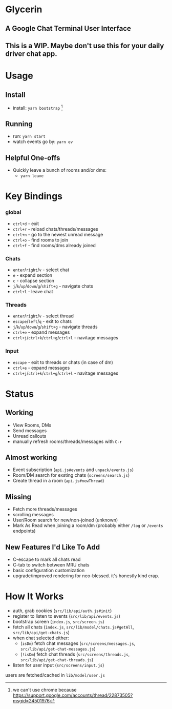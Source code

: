 # Glycerin

## A Google Chat Terminal User Interface

## This is a WIP. Maybe don't use this for your daily driver chat app.

# Usage

## Install

- install: `yarn bootstrap` [^1]

## Running

- run: `yarn start`
- watch events go by: `yarn ev`

## Helpful One-offs

- Quickly leave a bunch of rooms and/or dms:
  - `yarn leave`

# Key Bindings

### global

- `ctrl+d` - exit
- `ctrl+r` - reload chats/threads/messages
- `ctrl+n` - go to the newest unread message
- `ctrl+o` - find rooms to join
- `ctrl+f` - find rooms/dms already joined

### Chats

- `enter`/`right`/`v` - select chat
- `e` - expand section
- `c` - collapse section
- `j`/`k`/`up`/`down`/`g`/`shift+g` - navigate chats
- `ctrl+l` - leave chat

### Threads

- `enter`/`right`/`v` - select thread
- `escape`/`left`/`q` - exit to chats
- `j`/`k`/`up`/`down`/`g`/`shift+g` - navigate threads
- `ctrl+e` - expand messages
- `ctrl+j`/`ctrl+k`/`ctrl+g`/`ctrl+l` - navitage messages

### Input

- `escape` - exit to threads or chats (in case of dm)
- `ctrl+e` - expand messages
- `ctrl+j`/`ctrl+k`/`ctrl+g`/`ctrl+l` - navitage messages

# Status

## Working

- View Rooms, DMs
- Send messages
- Unread callouts
- manually refresh rooms/threads/messages with `C-r`

## Almost working

- Event subscription (`api.js#events` and `unpack/events.js`)
- Room/DM search for exsting chats (`screens/search.js`)
- Create thread in a room (`api.js#newThread`)

## Missing

- Fetch more threads/messages
- scrolling messages
- User/Room search for new/non-joined (unknown)
- Mark As Read when joining a room/dm (probably either `/log` or `/events` endpoints)

## New Features I'd Like To Add

- C-escape to mark all chats read
- C-tab to switch between MRU chats
- basic configuration customization
- upgrade/improved rendering for neo-blessed. it's honestly kind crap.

# How It Works

- auth, grab cookies (`src/lib/api/auth.js#init`)
- register to listen to events (`src/lib/api/events.js`)
- bootstrap screen (`index.js`, `src/screen.js`)
- fetch all chats (`index.js`, `src/lib/model/chats.js#getAll`, `src/lib/api/get-chats.js`)
- when chat selected either:
  - (`isDm`) fetch chat messages (`src/screens/messages.js`, `src/lib/api/get-chat-messages.js`)
  - (`!isDm`) fetch chat threads (`src/screens/threads.js`, `src/lib/api/get-chat-threads.js`)
- listen for user input (`src/screens/input.js`)

users are fetched/cached in `lib/model/user.js`

[^1]: we can't use chrome because https://support.google.com/accounts/thread/22873505?msgid=24501976
